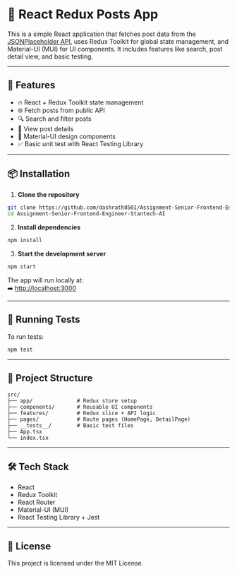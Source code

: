 
# 📘 React Redux Posts App

This is a simple React application that fetches post data from the [JSONPlaceholder API](https://jsonplaceholder.typicode.com/posts), uses Redux Toolkit for global state management, and Material-UI (MUI) for UI components. It includes features like search, post detail view, and basic testing.

---

## 🚀 Features
- 🔥 React + Redux Toolkit state management
- 🌐 Fetch posts from public API
- 🔍 Search and filter posts
- 📄 View post details
- 💅 Material-UI design components
- ✅ Basic unit test with React Testing Library

---

## 📦 Installation

1. **Clone the repository**
```bash
git clone https://github.com/dashrath8501/Assignment-Senior-Frontend-Engineer-Stantech-AI.git
cd Assignment-Senior-Frontend-Engineer-Stantech-AI
```

2. **Install dependencies**
```bash
npm install
```

3. **Start the development server**
```bash
npm start
```

The app will run locally at:  
➡️ [http://localhost:3000](http://localhost:3000)

---

## 🧪 Running Tests
To run tests:
```bash
npm test
```

---

## 📁 Project Structure
```
src/
├── app/              # Redux store setup
├── components/       # Reusable UI components
├── features/         # Redux slice + API logic
├── pages/            # Route pages (HomePage, DetailPage)
├── __tests__/        # Basic test files
├── App.tsx
└── index.tsx
```

---

## 🛠 Tech Stack
- React
- Redux Toolkit
- React Router
- Material-UI (MUI)
- React Testing Library + Jest

---

## 📜 License
This project is licensed under the MIT License.
